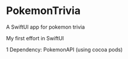 # PokemonTrivia
A SwiftUI app for pokemon trivia

My first effort in SwiftUI

1 Dependency: PokemonAPI (using cocoa pods)
